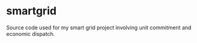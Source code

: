 # smartgrid
Source code used for my smart grid project involving unit commitment and economic dispatch.
